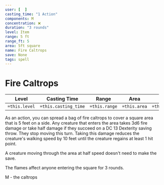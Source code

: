 ```yaml
---
user: [  ]
casting_time: "1 Action"
components: M
concentration: ❌
duration: "3 rounds"
level: Item
range: 5 ft
range_ft: 5
area: 5ft square
name: Fire Caltrops
save: None
tags: spell
---
```

# Fire Caltrops

| **Level** | **Casting Time** | **Range** | **Area** | **Duration** | **Save** | **Components** | **Concentration** |
|:---:|:---:|:---:|:---:|:---:|:---:|:---:|:---:|
| `=this.level` | `=this.casting_time` | `=this.range` | `=this.area` | `=this.duration` | `=this.save` | `=this.components` | `=this.concentration` |

As an action, you can spread a bag of fire caltrops to cover a square area that is 5 feet on a side. Any creature that enters the area takes 3d6 fire damage or take half damage if they succeed on a DC 13 Dexterity saving throw.  They stop moving this turn.  Taking this damage reduces the creature's walking speed by 10 feet until the creature regains at least 1 hit point. 

A creature moving through the area at half speed doesn't need to make the save.

The flames affect anyone entering the square for 3 rounds.

M - the caltrops